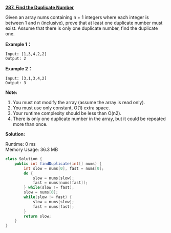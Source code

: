 **[287. Find the Duplicate Number](https://leetcode.com/problems/find-the-duplicate-number/)**

Given an array nums containing n + 1 integers where each integer is between 1 and n (inclusive), prove that at least one duplicate number must exist. Assume that there is only one duplicate number, find the duplicate one.

**Example 1：**

```
Input: [1,3,4,2,2]
Output: 2

```

**Example 2：**

```
Input: [3,1,3,4,2]
Output: 3

```

**Note:**

1. You must not modify the array (assume the array is read only).
2. You must use only constant, O(1) extra space.
3. Your runtime complexity should be less than O(n2).
4. There is only one duplicate number in the array, but it could be repeated more than once.

**Solution:**

Runtime: 0 ms<br/>
Memory Usage: 36.3 MB

```java
class Solution {
    public int findDuplicate(int[] nums) {
        int slow = nums[0], fast = nums[0];
        do {
            slow = nums[slow];
            fast = nums[nums[fast]];
        } while(slow != fast);
        slow = nums[0];
        while(slow != fast) {
            slow = nums[slow];
            fast = nums[fast];
        }
        return slow;
    }
}

```


